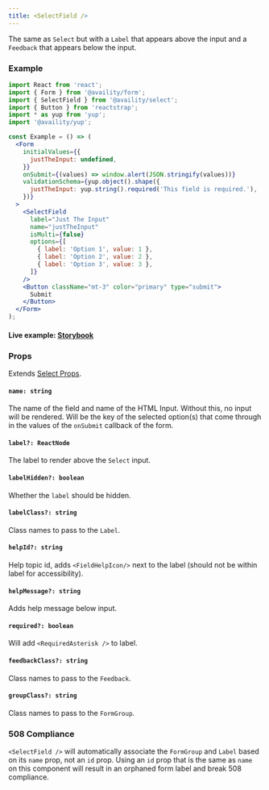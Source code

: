 ```yaml
---
title: <SelectField />
---
```


The same as `Select` but with a `Label` that appears above the input and a `Feedback` that appears below the input.

### Example

```jsx
import React from 'react';
import { Form } from '@availity/form';
import { SelectField } from '@availity/select';
import { Button } from 'reactstrap';
import * as yup from 'yup';
import '@availity/yup';

const Example = () => (
  <Form
    initialValues={{
      justTheInput: undefined,
    }}
    onSubmit={(values) => window.alert(JSON.stringify(values))}
    validationSchema={yup.object().shape({
      justTheInput: yup.string().required('This field is required.'),
    })}
  >
    <SelectField
      label="Just The Input"
      name="justTheInput"
      isMulti={false}
      options={[
        { label: 'Option 1', value: 1 },
        { label: 'Option 2', value: 2 },
        { label: 'Option 3', value: 3 },
      ]}
    />
    <Button className="mt-3" color="primary" type="submit">
      Submit
    </Button>
  </Form>
);
```

#### Live example: [Storybook](https://availity.github.io/availity-react/storybook/?path=/story/formik-select--selectfield)

### Props

Extends [Select Props](/form/select/components/select/#props).

#### `name: string`

The name of the field and name of the HTML Input. Without this, no input will be rendered. Will be the key of the selected option(s) that come through in the values of the `onSubmit` callback of the form.

#### `label?: ReactNode`

The label to render above the `Select` input.

#### `labelHidden?: boolean`

Whether the `label` should be hidden.

#### `labelClass?: string`

Class names to pass to the `Label`.

#### `helpId?: string`

Help topic id, adds `<FieldHelpIcon/>` next to the label (should not be within label for accessibility).

#### `helpMessage?: string`

Adds help message below input.

#### `required?: boolean`

Will add `<RequiredAsterisk />` to label.

#### `feedbackClass?: string`

Class names to pass to the `Feedback`.

#### `groupClass?: string`

Class names to pass to the `FormGroup`.

### 508 Compliance

`<SelectField />` will automatically associate the `FormGroup` and `Label` based on its `name` prop, not an `id` prop. Using an `id` prop that is the same as `name` on this component will result in an orphaned form label and break 508 compliance.
